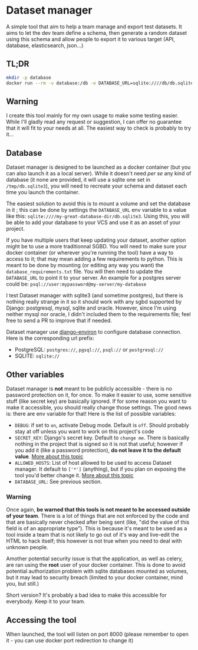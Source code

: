# Dataset manager
A simple tool that aim to help a team manage and export test datasets. It aims to let the dev team define a schema, then
generate a random dataset using this schema and allow people to export it to various target (API, database, elasticsearch, json...)

## TL;DR
````bash
mkdir -p database
docker run --rm -v database:/db -e DATABASE_URL=sqlite:////db/db.sqlite3 -p 8000:8000 exanis/dataset-manager
````

## Warning

I create this tool mainly for my own usage to make some testing easier. While I'll gladly read any request or suggestion,
I can offer no guarantee that it will fit to your needs at all. The easiest way to check is probably to try it...

## Database

Dataset manager is designed to be launched as a docker container (but you can also launch it as a local server). While it
doesn't need *per se* any kind of database (it none are provided, it will use a sqlite one set in ``/tmp/db.sqlite3``),
you will need to recreate your schema and dataset each time you launch the container.

The easiest solution to avoid this is to mount a volume and set the database in it ; this can be done by settings the ``DATABASE_URL``
env variable to a value like this: ``sqlite:////my-great-database-dir/db.sqlite3``. Using this, you will be able to add your
database to your VCS and use it as an asset of your project.

If you have multiple users that keep updating your dataset, another option might be to use a more traditionnal SGBD. You will
need to make sure your docker container (or wherever you're running the tool) have a way to access to it; that may mean
adding a few requirements to python. This is meant to be done by mounting (or editing any way you want) the ``database_requirements.txt``
file. You will then need to update the ``DATABASE_URL`` to point it to your server. An example for a postgres server could be:
``psql://user:mypassword@my-server/my-database``

I test Dataset manager with sqlite3 (and sometime postgres), but there is nothing really strange in it so it should work with any
sgbd supported by Django: postgresql, mysql, sqlite and oracle. However, since I'm using neither mysql nor oracle, I didn't included them to
the requirements file; feel free to send a PR to improve that if needed.

Dataset manager use [django-environ](https://github.com/joke2k/django-environ) to configure database connection. Here is the corresponding url prefix:
- PostgreSQL: ``postgres://``, ``pgsql://``, ``psql://`` or ``postgresql://``
- SQLITE: ``sqlite://``

## Other variables

Dataset manager is **not** meant to be publicly accessible - there is no password protection on it, for once. To make it
easier to use, some sensitive stuff (like secret key) are basically ignored. If for some reason you want to make it accessible,
you should really change those settings. The good news is: there are env variable for that! Here is the list of possible variables:

- ``DEBUG``: if set to ``on``, activate Debug mode. Default is ``off``. Should probably stay at off unless you want to work on this project's code
- ``SECRET_KEY``: Django's secret key. Default to ``change me``. There is basically nothing in the project that is signed so it is not that useful; however if you add it (like a password protection), **do not leave it to the default value**. [More about this topic](https://docs.djangoproject.com/en/dev/ref/settings/#secret-key)
- ``ALLOWED_HOSTS``: List of host allowed to be used to access Dataset manager. It default to ``['*']`` (anything), but if you plan on exposing the tool you'd better change it. [More about this topic](https://docs.djangoproject.com/en/dev/ref/settings/#allowed-hosts)
- ``DATABASE_URL``: See previous section.

### Warning

Once again, **be warned that this tools is not meant to be accessed outside of your team**. There is a lot of things that are not enforced
by the code and that are basically never checked after being sent (like, "did the value of this field is of an appropriate type").
This is because it's meant to be used as a tool inside a team that is not likely to go out of it's way and live-edit the HTML to hack itself;
this however is not true when you need to deal with unknown people.

Amother potential security issue is that the application, as well as celery, are ran using the **root** user of your docker container.
This is done to avoid potential authorization problem with sqlite databases mounted as volumes, but it may lead to security breach (limited to your docker container, mind you, but still.)

Short version? It's probably a bad idea to make this accessible for everybody. Keep it to your team.

## Accessing the tool

When launched, the tool will listen on port 8000 (please remember to open it - you can use docker port redirection to change it)
